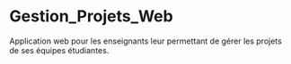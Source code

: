 # Gestion_Projets_Web
Application web pour les enseignants leur permettant de gérer les projets de ses équipes étudiantes.

